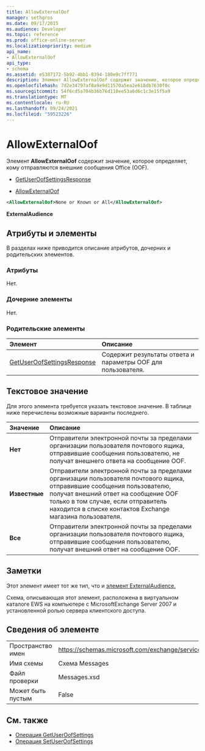 ```yaml
---
title: AllowExternalOof
manager: sethgros
ms.date: 09/17/2015
ms.audience: Developer
ms.topic: reference
ms.prod: office-online-server
ms.localizationpriority: medium
api_name:
- AllowExternalOof
api_type:
- schema
ms.assetid: e5387172-5b92-4bb1-8394-180e9c7ff771
description: Элемент AllowExternalOof содержит значение, которое определяет, кому отправляются внешние сообщения Office (OOF).
ms.openlocfilehash: 7d2e34797af8a9e9d11570a5ea2e618db7630f0c
ms.sourcegitcommit: 54f6cd5a704b36b76d110ee53a6d6c1c3e15f5a9
ms.translationtype: MT
ms.contentlocale: ru-RU
ms.lasthandoff: 09/24/2021
ms.locfileid: "59523226"
---
```

# <a name="allowexternaloof"></a>AllowExternalOof

Элемент **AllowExternalOof** содержит значение, которое определяет, кому отправляются внешние сообщения Office (OOF). 
  
- [GetUserOofSettingsResponse](getuseroofsettingsresponse.md)
  
- [AllowExternalOof](allowexternaloof.md)
  
```xml
<AllowExternalOof>None or Known or All</AllowExternalOof>
```

 **ExternalAudience**
## <a name="attributes-and-elements"></a>Атрибуты и элементы

В разделах ниже приводится описание атрибутов, дочерних и родительских элементов.
  
### <a name="attributes"></a>Атрибуты

Нет.
  
### <a name="child-elements"></a>Дочерние элементы

Нет.
  
### <a name="parent-elements"></a>Родительские элементы

|**Элемент**|**Описание**|
|:-----|:-----|
|[GetUserOofSettingsResponse](getuseroofsettingsresponse.md) <br/> |Содержит результаты ответа и параметры OOF для пользователя.  <br/> |
   
## <a name="text-value"></a>Текстовое значение

Для этого элемента требуется указать текстовое значение. В таблице ниже перечислены возможные варианты последнего.
  
|**Значение**|**Описание**|
|:-----|:-----|
|**Нет** <br/> |Отправители электронной почты за пределами организации пользователя почтового ящика, отправившие сообщения пользователю, не получат внешнего ответа на сообщение OOF.  <br/> |
|**Известные** <br/> |Отправители электронной почты за пределами организации пользователя почтового ящика, отправившие сообщения пользователю, получат внешний ответ на сообщение OOF только в том случае, если отправитель находится в списке контактов Exchange магазина пользователя.  <br/> |
|**Все** <br/> |Отправители электронной почты за пределами организации пользователя почтового ящика, отправившие сообщения пользователю, получат внешний ответ на сообщение OOF.  <br/> |
   
## <a name="remarks"></a>Заметки

Этот элемент имеет тот же тип, что и [элемент ExternalAudience.](externalaudience.md) 
  
Схема, описывающая этот элемент, расположена в виртуальном каталоге EWS на компьютере с MicrosoftExchange Server 2007 и установленной ролью сервера клиентского доступа.
  
## <a name="element-information"></a>Сведения об элементе

|||
|:-----|:-----|
|Пространство имен  <br/> |https://schemas.microsoft.com/exchange/services/2006/messages  <br/> |
|Имя схемы  <br/> |Схема Messages  <br/> |
|Файл проверки  <br/> |Messages.xsd  <br/> |
|Может быть пустым  <br/> |False  <br/> |
   
## <a name="see-also"></a>См. также

- [Операция GetUserOofSettings](getuseroofsettings-operation.md) 
- [Операция SetUserOofSettings](setuseroofsettings-operation.md)

